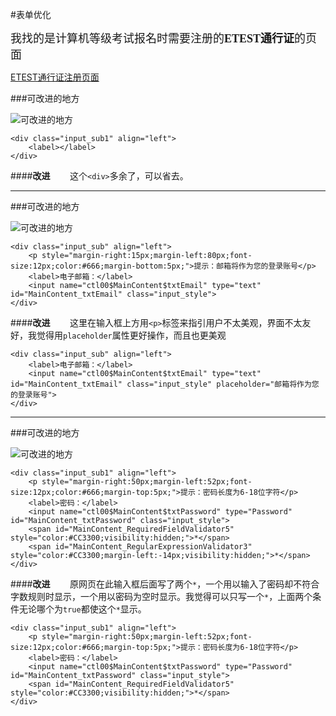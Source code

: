 #<font face="微软雅黑">表单优化</font>

<font face="微软雅黑" size=4>我找的是计算机等级考试报名时需要注册的**ETEST通行证**的页面</font>

[ETEST通行证注册页面](https://passport.etest.net.cn/Register"ETEST通行证")

###<font face="微软雅黑">可改进的地方</font>

![可改进的地方](https://app.yinxiang.com/shard/s41/res/a5a16269-532b-4181-a8e1-c3535d0d6c6c"可改进的地方")

	<div class="input_sub1" align="left">
		<label></label>
	</div>

####<font face="微软雅黑">**改进**
&emsp;&emsp;这个`<div>`多余了，可以省去。</font>

******************************************************

###<font face="微软雅黑">可改进的地方</font>

![可改进的地方](https://app.yinxiang.com/shard/s41/res/1166dcff-6bd5-4ad8-a382-325c937f0149"可改进的地方")

	<div class="input_sub" align="left">
		<p style="margin-right:15px;margin-left:80px;font-size:12px;color:#666;margin-bottom:5px;">提示：邮箱将作为您的登录账号</p>
		<label>电子邮箱：</label>
		<input name="ctl00$MainContent$txtEmail" type="text" id="MainContent_txtEmail" class="input_style">
	</div>

####<font face="微软雅黑">**改进**
&emsp;&emsp;这里在输入框上方用`<p>`标签来指引用户不太美观，界面不太友好，我觉得用`placeholder`属性更好操作，而且也更美观</font>

	<div class="input_sub" align="left">
		<label>电子邮箱：</label>
		<input name="ctl00$MainContent$txtEmail" type="text" id="MainContent_txtEmail" class="input_style" placeholder="邮箱将作为您的登录账号">
	</div>

**********************************************************

###<font face="微软雅黑">可改进的地方</font>

![可改进的地方](https://app.yinxiang.com/shard/s41/res/c2fdd807-e6e5-45ed-8060-265d8b8f6f8d"可改进的地方")

	<div class="input_sub1" align="left">
		<p style="margin-right:50px;margin-left:52px;font-size:12px;color:#666;margin-top:5px;">提示：密码长度为6-18位字符</p>
		<label>密码：</label>
		<input name="ctl00$MainContent$txtPassword" type="Password" id="MainContent_txtPassword" class="input_style">
		<span id="MainContent_RequiredFieldValidator5" style="color:#CC3300;visibility:hidden;">*</span>
		<span id="MainContent_RegularExpressionValidator3" style="color:#CC3300;margin-left:-14px;visibility:hidden;">*</span>
	</div>

####<font face="微软雅黑">**改进**
&emsp;&emsp;原网页在此输入框后面写了两个`*`，一个用以输入了密码却不符合字数规则时显示，一个用以密码为空时显示。我觉得可以只写一个`*`，上面两个条件无论哪个为`true`都使这个`*`显示。</font>

	<div class="input_sub1" align="left">
		<p style="margin-right:50px;margin-left:52px;font-size:12px;color:#666;margin-top:5px;">提示：密码长度为6-18位字符</p>
		<label>密码：</label>
		<input name="ctl00$MainContent$txtPassword" type="Password" id="MainContent_txtPassword" class="input_style">
		<span id="MainContent_RequiredFieldValidator5" style="color:#CC3300;visibility:hidden;">*</span>
	</div>